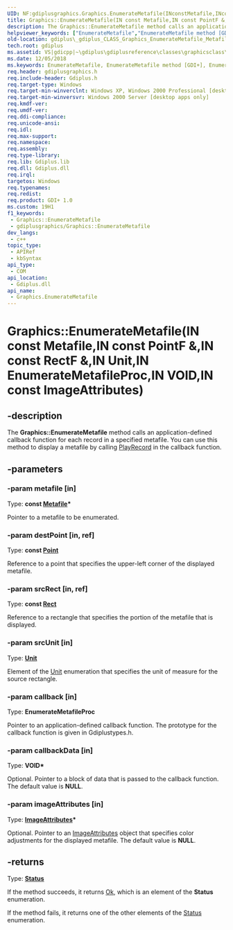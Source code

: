 ```yaml
---
UID: NF:gdiplusgraphics.Graphics.EnumerateMetafile(INconstMetafile,INconstPointF&,INconstRectF&,INUnit,INEnumerateMetafileProc,INVOID,INconstImageAttributes)
title: Graphics::EnumerateMetafile(IN const Metafile,IN const PointF &,IN const RectF &,IN Unit,IN EnumerateMetafileProc,IN VOID,IN const ImageAttributes) (gdiplusgraphics.h)
description: The Graphics::EnumerateMetafile method calls an application-defined callback function for each record in a specified metafile. You can use this method to display a metafile by calling PlayRecord in the callback function.
helpviewer_keywords: ["EnumerateMetafile","EnumerateMetafile method [GDI+]","EnumerateMetafile method [GDI+]","Graphics class","Graphics class [GDI+]","EnumerateMetafile method","Graphics.EnumerateMetafile","Graphics.EnumerateMetafile(IN const Metafile","IN const PointF &","IN const RectF &","IN Unit","IN EnumerateMetafileProc","IN VOID","IN const ImageAttributes)","Graphics.EnumerateMetafile(const Metafile*","const Point&","const Rect&","Unit","EnumerateMetafileProc","VOID*","ImageAttributes*)","Graphics::EnumerateMetafile","Graphics::EnumerateMetafile(IN const Metafile","IN const PointF &","IN const RectF &","IN Unit","IN EnumerateMetafileProc","IN VOID","IN const ImageAttributes)","Graphics::EnumerateMetafile","Graphics::EnumerateMetafile(IN const Metafile","IN const PointF &","IN const RectF &","IN Unit","IN EnumerateMetafileProc","IN VOID","IN const ImageAttributes)","_gdiplus_CLASS_Graphics_EnumerateMetafile_Metafile_metafile_PointF_destPoint_RectF_srcRect_Unit_srcU","gdiplus._gdiplus_CLASS_Graphics_EnumerateMetafile_Metafile_metafile_PointF_destPoint_RectF_srcRect_Unit_srcU"]
old-location: gdiplus\_gdiplus_CLASS_Graphics_EnumerateMetafile_Metafile_metafile_PointF_destPoint_RectF_srcRect_Unit_srcU.htm
tech.root: gdiplus
ms.assetid: VS|gdicpp|~\gdiplus\gdiplusreference\classes\graphicsclass\graphicsmethods\graphicsenumeratemetafilemethods\enumeratemetafile_76metafilemetafile_pointfampdestpoint_re.htm
ms.date: 12/05/2018
ms.keywords: EnumerateMetafile, EnumerateMetafile method [GDI+], EnumerateMetafile method [GDI+],Graphics class, Graphics class [GDI+],EnumerateMetafile method, Graphics.EnumerateMetafile, Graphics.EnumerateMetafile(IN const Metafile,IN const PointF &,IN const RectF &,IN Unit,IN EnumerateMetafileProc,IN VOID,IN const ImageAttributes), Graphics.EnumerateMetafile(const Metafile*,const Point&,const Rect&,Unit,EnumerateMetafileProc,VOID*,ImageAttributes*), Graphics::EnumerateMetafile, Graphics::EnumerateMetafile(IN const Metafile,IN const PointF &,IN const RectF &,IN Unit,IN EnumerateMetafileProc,IN VOID,IN const ImageAttributes), Graphics::EnumerateMetafile,Graphics::EnumerateMetafile(IN const Metafile,IN const PointF &,IN const RectF &,IN Unit,IN EnumerateMetafileProc,IN VOID,IN const ImageAttributes), _gdiplus_CLASS_Graphics_EnumerateMetafile_Metafile_metafile_PointF_destPoint_RectF_srcRect_Unit_srcU, gdiplus._gdiplus_CLASS_Graphics_EnumerateMetafile_Metafile_metafile_PointF_destPoint_RectF_srcRect_Unit_srcU
req.header: gdiplusgraphics.h
req.include-header: Gdiplus.h
req.target-type: Windows
req.target-min-winverclnt: Windows XP, Windows 2000 Professional [desktop apps only]
req.target-min-winversvr: Windows 2000 Server [desktop apps only]
req.kmdf-ver: 
req.umdf-ver: 
req.ddi-compliance: 
req.unicode-ansi: 
req.idl: 
req.max-support: 
req.namespace: 
req.assembly: 
req.type-library: 
req.lib: Gdiplus.lib
req.dll: Gdiplus.dll
req.irql: 
targetos: Windows
req.typenames: 
req.redist: 
req.product: GDI+ 1.0
ms.custom: 19H1
f1_keywords:
 - Graphics::EnumerateMetafile
 - gdiplusgraphics/Graphics::EnumerateMetafile
dev_langs:
 - c++
topic_type:
 - APIRef
 - kbSyntax
api_type:
 - COM
api_location:
 - Gdiplus.dll
api_name:
 - Graphics.EnumerateMetafile
---
```


# Graphics::EnumerateMetafile(IN const Metafile,IN const PointF &,IN const RectF &,IN Unit,IN EnumerateMetafileProc,IN VOID,IN const ImageAttributes)


## -description

The <b>Graphics::EnumerateMetafile</b> method calls an application-defined callback function for each record in a specified metafile. You can use this method to display a metafile by calling 
			<a href="https://docs.microsoft.com/windows/desktop/api/gdiplusheaders/nf-gdiplusheaders-metafile-playrecord">PlayRecord</a> in the callback function.

## -parameters

### -param metafile [in]

Type: <b>const <a href="https://docs.microsoft.com/windows/desktop/api/gdiplusheaders/nl-gdiplusheaders-metafile">Metafile</a>*</b>

Pointer to a metafile to be enumerated.

### -param destPoint [in, ref]

Type: <b>const <a href="https://docs.microsoft.com/windows/desktop/api/gdiplustypes/nl-gdiplustypes-point">Point</a></b>

Reference to a point that specifies the upper-left corner of the displayed metafile.

### -param srcRect [in, ref]

Type: <b>const <a href="https://docs.microsoft.com/windows/desktop/api/gdiplustypes/nl-gdiplustypes-rect">Rect</a></b>

Reference to a rectangle that specifies the portion of the metafile that is displayed.

### -param srcUnit [in]

Type: <b><a href="https://docs.microsoft.com/windows/desktop/api/gdiplusenums/ne-gdiplusenums-unit">Unit</a></b>

Element of the 
					<a href="https://docs.microsoft.com/windows/desktop/api/gdiplusenums/ne-gdiplusenums-unit">Unit</a> enumeration that specifies the unit of measure for the source rectangle.

### -param callback [in]

Type: <b>EnumerateMetafileProc</b>

Pointer to an application-defined callback function. The prototype for the callback function is given in Gdiplustypes.h.

### -param callbackData [in]

Type: <b>VOID*</b>

Optional. Pointer to a block of data that is passed to the callback function. The default value is <b>NULL</b>.

### -param imageAttributes [in]

Type: <b><a href="https://docs.microsoft.com/windows/desktop/api/gdiplusimageattributes/nl-gdiplusimageattributes-imageattributes">ImageAttributes</a>*</b>

Optional. Pointer to an 
					<a href="https://docs.microsoft.com/windows/desktop/api/gdiplusimageattributes/nl-gdiplusimageattributes-imageattributes">ImageAttributes</a> object that specifies color adjustments for the displayed metafile. The default value is <b>NULL</b>.

## -returns

Type: <b><a href="https://docs.microsoft.com/windows/desktop/api/gdiplustypes/ne-gdiplustypes-status">Status</a></b>

If the method succeeds, it returns <a href="https://docs.microsoft.com/windows/desktop/api/gdiplustypes/ne-gdiplustypes-status">Ok</a>, which is an element of the 
						<b>Status</b> enumeration.

If the method fails, it returns one of the other elements of the 
						<a href="https://docs.microsoft.com/windows/desktop/api/gdiplustypes/ne-gdiplustypes-status">Status</a> enumeration.

